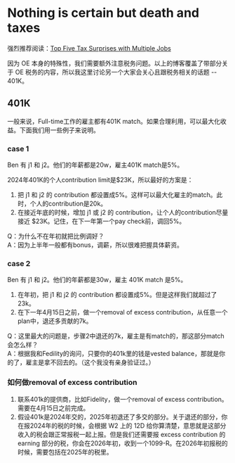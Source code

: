 # Nothing is certain but death and taxes

强烈推荐阅读：[Top Five Tax Surprises with Multiple Jobs](https://overemployed.com/taxes-with-multiple-jobs-top-5-surprises/)

因为 OE 本身的特殊性，我们需要额外注意税务问题。以上的博客覆盖了带部分关于 OE 税务的内容，所以我这里讨论另一个大家会关心且跟税务相关的话题 -- 401K。

## 401K

一般来说，Full-time工作的雇主都有401K match。如果合理利用，可以最大化收益。下面我们用一些例子来说明。

###  case 1

Ben 有 j1 和 j2。他们的年薪都是20w，雇主401K match是5%。

2024年401K的个人contribution limit是$23K，所以最好的方案是：

1. 把 j1 和 j2 的 contribution 都设置成5%。这样可以最大化雇主的match。此时，个人的contribution是20k。
2. 在接近年底的时候，增加 j1 或 j2 的 contribution，让个人的contribution尽量接近 $23K。记住，在下一年第一个pay check前，调回5%。

Q：为什么不在年初就把比例调好？  
A：因为上半年一般都有bonus，调薪，所以很难把握具体薪资。

### case 2

Ben 有 j1 和 j2。他们的年薪都是30w，雇主 401K match 是5%。

1. 在年初，把 j1 和 j2 的 contribution 都设置成5%。但是这样我们就超过了23k。
2. 在下一年4月15日之前，做一个removal of excess contribution，从任意一个plan中，退还多贡献的7k。

Q：这里最大的问题是，步骤2中退还的7k，雇主是有match的，那这部分match会怎么样？  
A：根据我和Fedility的询问，只要你的401k里的钱是vested balance，那就是你的了，雇主是拿不回去的。（这个我没有亲身验证过。）

### 如何做removal of excess contribution

1. 联系401k的提供商，比如Fidelity，做一个removal of excess contribution。需要在4月15日之前完成。
2. 假设401k是2024年交的，2025年初退还了多交的部分。关于退还的部分，你在报2024年的税的时候，会根据 W2 上的 12D 给你算清楚，意思就是这部分收入的税会跟正常报税一起上报。但是我们还需要报 excess contribution 的 earning 部分的税，你会在2026年初，收到一个1099-R。在2026年初报税的时候，需要包括在2025年的税里。











